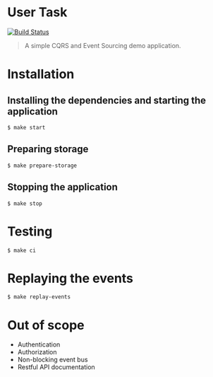 # User Task
[![Build Status](https://travis-ci.com/wazelin/user-task.svg?branch=main)](https://travis-ci.com/wazelin/user-task)
> A simple CQRS and Event Sourcing demo application.

# Installation

## Installing the dependencies and starting the application
```shell
$ make start
```

## Preparing storage
```shell
$ make prepare-storage
```

## Stopping the application
```shell
$ make stop
```

# Testing
```shell
$ make ci
```

# Replaying the events
```shell
$ make replay-events
```

# Out of scope
- Authentication
- Authorization
- Non-blocking event bus
- Restful API documentation
